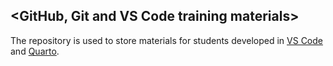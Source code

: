 ## <GitHub, Git and VS Code training materials>

The repository is used to store materials for students developed in [VS Code](https://code.visualstudio.com/) and [Quarto](https://quarto.org/).
